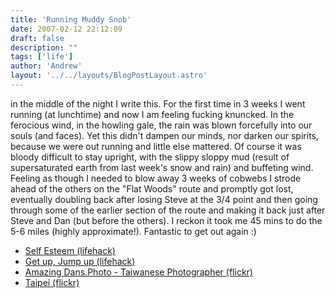```yaml
---
title: 'Running Muddy Snob'
date: 2007-02-12 22:12:09
draft: false
description: ""
tags: ['life']
author: 'Andrew'
layout: '../../layouts/BlogPostLayout.astro'
---
```


in the middle of the night I write this. For the first time in 3 weeks I went running (at lunchtime) and now I am feeling fucking knuncked. In the ferocious wind, in the howling gale, the rain was blown forcefully into our souls (and faces). Yet this didn't dampen our minds, nor darken our spirits, because we were out running and little else mattered. Of course it was bloody difficult to stay upright, with the slippy sloppy mud (result of supersaturated earth from last week's snow and rain) and buffeting wind. Feeling as though I needed to blow away 3 weeks of cobwebs I strode ahead of the others on the "Flat Woods" route and promptly got lost, eventually doubling back after losing Steve at the 3/4 point and then going through some of the earlier section of the route and making it back just after Steve and Dan (but before the others). I reckon it took me 45 mins to do the 5-6 miles (highly approximate!). Fantastic to get out again :)

*   [Self Esteem (lifehack)](http://ririanproject.com/2007/02/01/wake-up-feeling-great-with-these-22-tips-for-high-self-esteem/)
*   [Get up, Jump up (lifehack)](http://www.lifehack.org/articles/productivity/productivity-boost-how-to-start-your-day-at-500-am.html)
*   [Amazing Dans.Photo - Taiwanese Photographer (flickr)](http://www.flickr.com/photos/dans180/)
*   [Taipei (flickr)](http://www.flickr.com/photos/dans180/53775203/)
